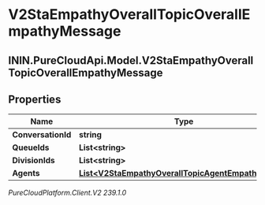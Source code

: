 # V2StaEmpathyOverallTopicOverallEmpathyMessage

## ININ.PureCloudApi.Model.V2StaEmpathyOverallTopicOverallEmpathyMessage

## Properties

|Name | Type | Description | Notes|
|------------ | ------------- | ------------- | -------------|
| **ConversationId** | **string** |  | [optional] |
| **QueueIds** | **List&lt;string&gt;** |  | [optional] |
| **DivisionIds** | **List&lt;string&gt;** |  | [optional] |
| **Agents** | [**List&lt;V2StaEmpathyOverallTopicAgentEmpathyScore&gt;**](V2StaEmpathyOverallTopicAgentEmpathyScore) |  | [optional] |



_PureCloudPlatform.Client.V2 239.1.0_
